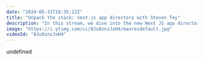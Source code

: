```yaml
---
date: "2024-05-31T18:35:22Z"
title: "Unpack the stack: next.js app directory with Steven Tey"
description: "In this stream, we dive into the new Next JS app directory to see what it is all about. We discuss the new approach to building websites with Next, and we show off how Uniform fits into this new shiny way of working!\nLivestream guest: Steven Tey, Senior Developer Advocate, Vercel\nhttps://twitter.com/steventey\n\nLivestream Host: Tim Benniks \nhttps://twitter.com/timbenniks\nhttps://www.linkedin.com/in/timbenniks/\n\nJoin us on Discord at https://uniform.to/discord\n\nFollow us on:\nFacebook: https://www.facebook.com/people/Uniform/\nTwitter: https://twitter.com/UniformDev \nLinkedIn: https://www.linkedin.com/company/uniformdev \nInstagram: https://www.instagram.com/uniform.dev/"
image: "https://i.ytimg.com/vi/8Ju8znzJoH4/maxresdefault.jpg"
videoId: "8Ju8znzJoH4"
---
```


undefined
